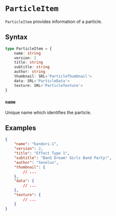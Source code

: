 # `ParticleItem`

`ParticleItem` provides information of a particle.

## Syntax

```ts
type ParticleItem = {
    name: string
    version: 2
    title: string
    subtitle: string
    author: string
    thumbnail: SRL<'ParticleThumbnail'>
    data: SRL<'ParticleData'>
    texture: SRL<'ParticleTexture'>
}
```

### `name`

Unique name which identifies the particle.

## Examples

```json
{
    "name": "bandori-1",
    "version": 2,
    "title": "Effect Type 1",
    "subtitle": "BanG Dream! Girls Band Party!",
    "author": "Sonolus",
    "thumbnail": {
        // ...
    },
    "data": {
        // ...
    },
    "texture": {
        // ...
    }
}
```
